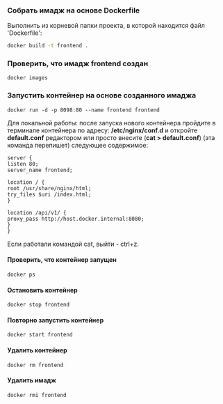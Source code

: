 ### Собрать имадж на основе Dockerfile

Выполнить из корневой папки проекта, в которой находится файл 'Dockerfile':

```bash
docker build -t frontend .
```

### Проверить, что имадж frontend создан
```
docker images
```

### Запустить контейнер на основе созданного имаджа
```
docker run -d -p 8098:80 --name frontend frontend
```

Для локальной работы:
после запуска нового контейнера пройдите в терминале контейнера по адресу: **/etc/nginx/conf.d** и откройте **default.conf** редактором или просто внесите (**cat > default.conf**) (эта команда перепишет) следующее содержимое:
```
server {
listen 80;
server_name frontend;

location / {
root /usr/share/nginx/html;
try_files $uri /index.html;
}

location /api/v1/ {
proxy_pass http://host.docker.internal:8080;
}
}
```

Если работали командой cat, выйти - ctrl+z.


#### Проверить, что контейнер запущен
```
docker ps
```

#### Остановить контейнер
```
docker stop frontend
```

#### Повторно запустить контейнер
```
docker start frontend
```

#### Удалить контейнер
```
docker rm frontend
```

#### Удалить имадж
```
docker rmi frontend
```
